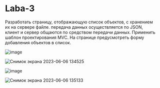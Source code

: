 # Laba-3

Разработать страницу, отображающую список объектов, с хранением их на сервере файле. передача данных осуществляется по JSON,
клиент и сервер общаются по средством передачи данных. Применить шаблон проектирования MVC. 
На странице предусмотреть форму добавления объектов в список.

![image](https://github.com/RayanGoslingDrive/Laba-3/assets/119112825/e1723a3c-6844-4559-b595-a2deaaf153a2)

![Снимок экрана 2023-06-06 134525](https://github.com/RayanGoslingDrive/Laba-3/assets/119112825/c09443c0-e4ac-4538-975d-69ced21ea291)

![image](https://github.com/RayanGoslingDrive/Laba-3/assets/119112825/68f73d19-0557-495f-adf2-3cb9c04da407)

![Снимок экрана 2023-06-06 135133](https://github.com/RayanGoslingDrive/Laba-3/assets/119112825/c835c9bb-dd2c-4652-adbf-49f67fc01fed)
